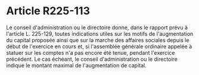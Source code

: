 # Article R225-113

Le conseil d'administration ou le directoire donne, dans le rapport prévu à l'article L. 225-129, toutes indications utiles sur les motifs de l'augmentation du capital proposée ainsi que sur la marche des affaires sociales depuis le début de l'exercice en cours et, si l'assemblée générale ordinaire appelée à statuer sur les comptes n'a pas encore été tenue, pendant l'exercice précédent. Le cas échéant, le conseil d'administration ou le directoire indique le montant maximal de l'augmentation de capital.
